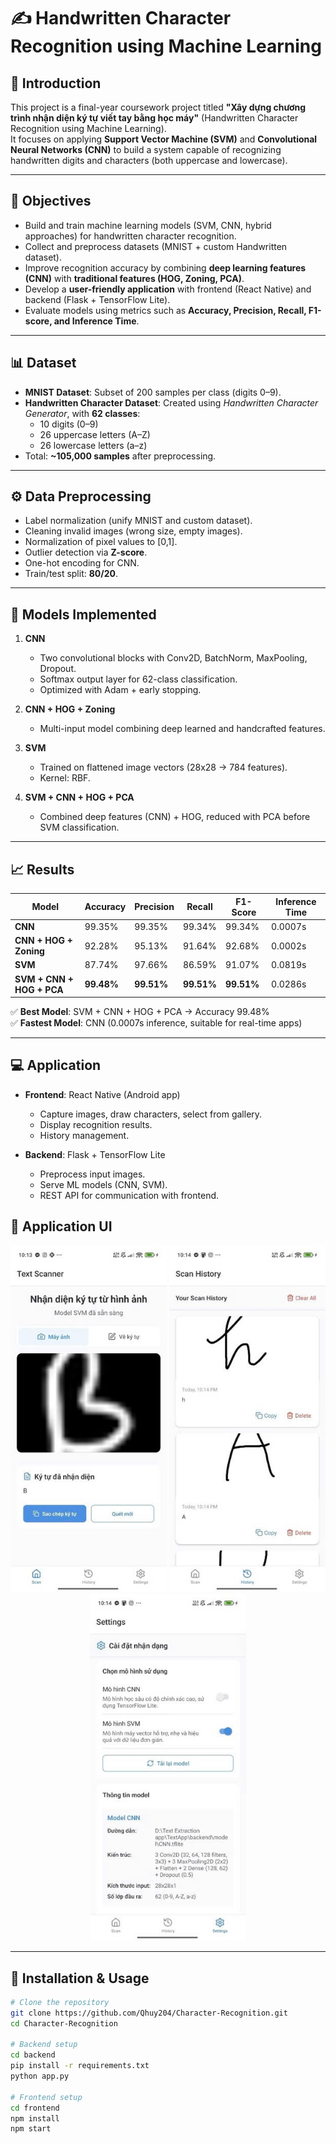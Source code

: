 # ✍️ Handwritten Character Recognition using Machine Learning

## 📌 Introduction
This project is a final-year coursework project titled **"Xây dựng chương trình nhận diện ký tự viết tay bằng học máy"** (Handwritten Character Recognition using Machine Learning).  
It focuses on applying **Support Vector Machine (SVM)** and **Convolutional Neural Networks (CNN)** to build a system capable of recognizing handwritten digits and characters (both uppercase and lowercase).

---

## 🎯 Objectives
- Build and train machine learning models (SVM, CNN, hybrid approaches) for handwritten character recognition.  
- Collect and preprocess datasets (MNIST + custom Handwritten dataset).  
- Improve recognition accuracy by combining **deep learning features (CNN)** with **traditional features (HOG, Zoning, PCA)**.  
- Develop a **user-friendly application** with frontend (React Native) and backend (Flask + TensorFlow Lite).  
- Evaluate models using metrics such as **Accuracy, Precision, Recall, F1-score, and Inference Time**.  

---

## 📊 Dataset
- **MNIST Dataset**: Subset of 200 samples per class (digits 0–9).  
- **Handwritten Character Dataset**: Created using *Handwritten Character Generator*, with **62 classes**:  
  - 10 digits (0–9)  
  - 26 uppercase letters (A–Z)  
  - 26 lowercase letters (a–z)  
- Total: **~105,000 samples** after preprocessing.

---

## ⚙️ Data Preprocessing
- Label normalization (unify MNIST and custom dataset).  
- Cleaning invalid images (wrong size, empty images).  
- Normalization of pixel values to [0,1].  
- Outlier detection via **Z-score**.  
- One-hot encoding for CNN.  
- Train/test split: **80/20**.  

---

## 🧠 Models Implemented
1. **CNN**  
   - Two convolutional blocks with Conv2D, BatchNorm, MaxPooling, Dropout.  
   - Softmax output layer for 62-class classification.  
   - Optimized with Adam + early stopping.  

2. **CNN + HOG + Zoning**  
   - Multi-input model combining deep learned and handcrafted features.  

3. **SVM**  
   - Trained on flattened image vectors (28x28 → 784 features).  
   - Kernel: RBF.  

4. **SVM + CNN + HOG + PCA**  
   - Combined deep features (CNN) + HOG, reduced with PCA before SVM classification.  

---

## 📈 Results
| Model                  | Accuracy | Precision | Recall | F1-Score | Inference Time |
|------------------------|----------|-----------|--------|----------|----------------|
| **CNN**                | 99.35%   | 99.35%    | 99.34% | 99.34%   | 0.0007s        |
| **CNN + HOG + Zoning** | 92.28%   | 95.13%    | 91.64% | 92.68%   | 0.0002s        |
| **SVM**                | 87.74%   | 97.66%    | 86.59% | 91.07%   | 0.0819s        |
| **SVM + CNN + HOG + PCA** | **99.48%** | **99.51%** | **99.51%** | **99.51%** | 0.0286s |

✅ **Best Model**: SVM + CNN + HOG + PCA → Accuracy 99.48%  
✅ **Fastest Model**: CNN (0.0007s inference, suitable for real-time apps)

---

## 💻 Application
- **Frontend**: React Native (Android app)  
  - Capture images, draw characters, select from gallery.  
  - Display recognition results.  
  - History management.  

- **Backend**: Flask + TensorFlow Lite  
  - Preprocess input images.  
  - Serve ML models (CNN, SVM).  
  - REST API for communication with frontend.  

## 📱 Application UI

<p align="center">
  <img src="docs/ui/99b47f4c0db887e6dea91.jpg" width="250"/>
  <img src="docs/ui/251b39e74b13c14d98022.jpg" width="250"/>
  <img src="docs/ui/abd4d72aa5de2f8076cf3.jpg" width="250"/>
</p>


---

## 🚀 Installation & Usage
```bash
# Clone the repository
git clone https://github.com/Qhuy204/Character-Recognition.git
cd Character-Recognition

# Backend setup
cd backend
pip install -r requirements.txt
python app.py

# Frontend setup
cd frontend
npm install
npm start
